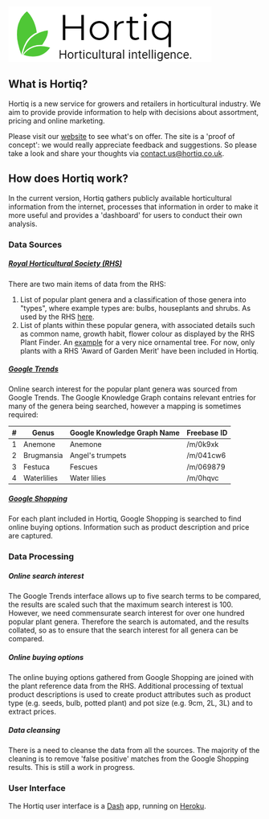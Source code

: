 

![hortiq-logo-black](assets\hortiq-logo-black.png)



## What is Hortiq?

Hortiq is a new service for growers and retailers in horticultural industry. We aim to provide provide information to help with decisions about assortment, pricing and online marketing.

Please visit our [website](http://www.hortiq.co.uk/) to see what's on offer.  The site is a 'proof of concept': we would really appreciate feedback and suggestions.   So please take a look and share your thoughts via contact.us@hortiq.co.uk.



## How does Hortiq work?

In the current version, Hortiq gathers publicly available horticultural  information from the internet, processes that information in order to make it more useful and provides a 'dashboard' for users to conduct their own analysis.

### Data Sources

##### [Royal Horticultural Society (RHS)](https://www.rhs.org.uk/)

There are two main items of data from the RHS:

1. List of popular plant genera and a classification of those genera into "types", where example types are: bulbs, houseplants and shrubs.  As used by the RHS [here](https://www.rhs.org.uk/plants/popular).
2. List of plants within these popular genera, with associated details such as common name, growth habit, flower colour as displayed by the RHS Plant Finder.  An [example](https://www.rhs.org.uk/Plants/201715/Cornus-kousa-var-chinensis-Wisley-Queen/Details) for a very nice ornamental tree.  For now, only plants with a RHS 'Award of Garden Merit' have been included in Hortiq.

##### [Google Trends](https://trends.google.com/trends/?geo=GB)

Online search interest for the popular plant genera was sourced from Google Trends.   The Google Knowledge Graph contains relevant entries for many of the genera being searched, however a mapping is sometimes required:

| #    | Genus       | Google Knowledge Graph Name | Freebase ID |
| ---- | ----------- | --------------------------- | ----------- |
| 1    | Anemone     | Anemone                     | /m/0k9xk    |
| 2    | Brugmansia  | Angel's trumpets            | /m/041cw6   |
| 3    | Festuca     | Fescues                     | /m/069879   |
| 4    | Waterlilies | Water lilies                | /m/0hqvc    |

##### [Google Shopping](https://www.google.co.uk/shopping)

For each plant included in Hortiq, Google Shopping is searched to find online buying options.  Information such as product description and price are captured.



### Data Processing

##### Online search interest

The Google Trends interface allows up to five search terms to be compared, the results are scaled such that the maximum search interest is 100.  However, we need commensurate search interest for over one hundred popular plant genera.  Therefore the search is automated, and the results collated, so as to ensure that the search interest for all genera can be compared.



##### Online buying options

The online buying options gathered from Google Shopping are joined with the plant reference data from the RHS.  Additional processing of textual product descriptions is used to create product attributes such as product type (e.g. seeds, bulb, potted plant) and pot size (e.g. 9cm, 2L, 3L) and to extract prices.



##### Data cleansing

There is a need to cleanse the data from all the sources.  The majority of the cleaning is to remove 'false positive' matches from the Google Shopping results.  This is still a work in progress.



### User Interface

The Hortiq user interface is a [Dash](https://dash.plotly.com/) app, running on [Heroku](https://www.heroku.com/).

